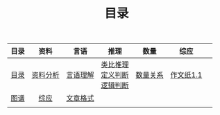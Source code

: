 <!DOCTYPE html>
<html>
<head>
    <title>Markdown目录生成器</title>
    <link rel="stylesheet" type="text/css" href="style.css">
    <meta name="viewport" content="width=device-width, initial-scale=1.0">
</head>
<body>
</body>
</html>


<center>

# 目录

<br>

|      目录       |       资料        |       言语        |                          推理                           | 数量  |                 综应                 |     |
| :-----------: | :-------------: | :-------------: | :---------------------------------------------------: | :-: | :--------------------------------: | --- |
| [目录](index.md) | [资料分析](资料分析.md) | [言语理解](言语理解.md) | [类比推理](类比推理.md)<br>[定义判断](定义判断.md)<br>[逻辑判断](逻辑判断.md) |    [数量关系](数量关系.md)  | [作文纸1.1](作文纸1.1.md)<br> |     |
|  [图谱](图谱.md) |     [综应](综应.md)           |      [文章格式](12篇公文写作示范.html)           |                                                       |     |                                    |     |
||

</center>